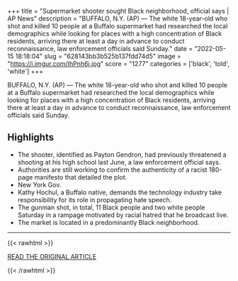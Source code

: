 +++
title = "Supermarket shooter sought Black neighborhood, official says | AP News"
description = "BUFFALO, N.Y. (AP) — The white 18-year-old who  shot and killed 10 people  at a Buffalo supermarket had researched the local demographics while looking for places with a high concentration of Black residents, arriving there at least a day in advance to conduct reconnaissance, law enforcement officials said Sunday."
date = "2022-05-15 18:18:04"
slug = "628143bb3b525b137fdd74d5"
image = "https://i.imgur.com/IhPnh6j.jpg"
score = "1277"
categories = ['black', 'told', 'white']
+++

BUFFALO, N.Y. (AP) — The white 18-year-old who  shot and killed 10 people  at a Buffalo supermarket had researched the local demographics while looking for places with a high concentration of Black residents, arriving there at least a day in advance to conduct reconnaissance, law enforcement officials said Sunday.

## Highlights

- The shooter, identified as Payton Gendron, had previously threatened a shooting at his high school last June, a law enforcement official says.
- Authorities are still working to confirm the authenticity of a racist 180-page manifesto that detailed the plot.
- New York Gov.
- Kathy Hochul, a Buffalo native, demands the technology industry take responsibility for its role in propagating hate speech.
- The gunman shot, in total, 11 Black people and two white people Saturday in a rampage motivated by racial hatred that he broadcast live.
- The market is located in a predominantly Black neighborhood.

---

{{< rawhtml >}}
  <p class="article-category">
    <a target="_blank" href="https://apnews.com/article/buffalo-shooting-0475a5bd971d23a4e0a13ef840650bb1">READ THE ORIGINAL ARTICLE</a>
  </p>
{{< /rawhtml >}}

